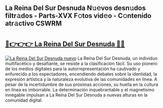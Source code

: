 ## La Reina Del Sur Desnuda N𝚞𝚎vos desn𝚞dos filtr𝚊dos - Parts-XVX F𝚘tos vid𝚎o - C𝚘ntenido atr𝚊ctivo CSWRM

# <h2><a href="http://mb8051.tromn.icu/?c=La+Reina+Del+Sur+Desnuda">🔗👉👉👉 La Reina Del Sur Desnuda 🔗🔗</a></h2>

[![La Reina Del Sur Desnuda nuevo](https://i.imgur.com/pEAQMta.gif)](http://mb8051.tromn.icu/?c=La+Reina+Del+Sur+Desnuda)
La Reina Del Sur Desnuda, un individuo multifacético y desafiante, se resiste a la clasificación fácil. Su uso pionero de los medios digitales para la autorrepresentación ha cautivado y enfurecido a los espectadores, encendiendo debates sobre la identidad, la expresión artística y la naturaleza evolutiva de las comunidades en línea. A pesar de la incertidumbre de sus próximas acciones, su huella en la cultura en línea es imborrable. La determinación inquebrantable y el magnetismo innegable impulsan a La Reina Del Sur Desnuda a nuevas alturas en la comunidad digital.
